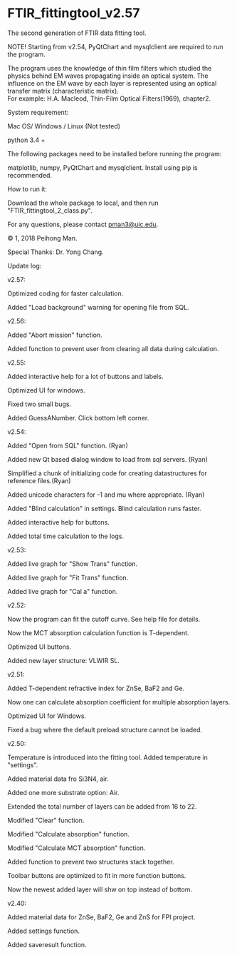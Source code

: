 # FTIR_fittingtool_v2.57
The second generation of FTIR data fitting tool. 

NOTE! Starting from v2.54, PyQtChart and mysqlclient are required to run the program. 

The program uses the knowledge of thin film filters which studied the physics behind EM waves propagating inside an optical system. 
The influence on the EM wave by each layer is represented using an optical transfer matrix (characteristic matrix).  
For example: H.A. Macleod, Thin-Film Optical Filters(1969), chapter2. 

System requirement: 

Mac OS/ Windows / Linux (Not tested)

python 3.4 +

The following packages need to be installed before running the program: 

matplotlib, numpy, PyQtChart and mysqlclient. Install using pip is recommended.  

How to run it: 

Download the whole package to local, and then run "FTIR_fittingtool_2_class.py". 

For any questions, please contact pman3@uic.edu.

© 1, 2018 Peihong Man. 

Special Thanks: Dr. Yong Chang. 


Update log: 

v2.57:

Optimized coding for faster calculation.

Added "Load background" warning for opening file from SQL.

v2.56:

Added "Abort mission" function. 

Added function to prevent user from clearing all data during calculation. 

v2.55:

Added interactive help for a lot of buttons and labels. 

Optimized UI for windows. 

Fixed two small bugs. 

Added GuessANumber. Click bottom left corner. 

v2.54:

Added "Open from SQL" function. (Ryan)

Added new Qt based dialog window to load from sql servers. (Ryan)

Simplified a chunk of initializing code for creating datastructures for reference files.(Ryan)
 
Added unicode characters for -1 and mu where appropriate. (Ryan)

Added "Blind calculation" in settings. Blind calculation runs faster. 

Added interactive help for buttons.

Added total time calculation to the logs. 

v2.53:

Added live graph for "Show Trans" function. 

Added live graph for "Fit Trans" function. 

Added live graph for "Cal a" function. 

v2.52:

Now the program can fit the cutoff curve. See help file for details. 

Now the MCT absorption calculation function is T-dependent. 

Optimized UI buttons. 

Added new layer structure: VLWIR SL.

v2.51:

Added T-dependent refractive index for ZnSe, BaF2 and Ge.

Now one can calculate absorption coefficient for multiple absorption layers. 

Optimized UI for Windows.

Fixed a bug where the default preload structure cannot be loaded.

v2.50:

Temperature is introduced into the fitting tool. Added temperature in "settings".

Added material data fro Si3N4, air. 

Added one more substrate option: Air. 

Extended the total number of layers can be added from 16 to 22. 

Modified "Clear" function. 

Modified "Calculate absorption" function. 

Modified "Calculate MCT absorption" function. 

Added function to prevent two structures stack together. 

Toolbar buttons are optimized to fit in more function buttons. 

Now the newest added layer will shw on top instead of bottom. 
    
v2.40:

Added material data for ZnSe, BaF2, Ge and ZnS for FPI project.

Added settings function.

Added saveresult function.


